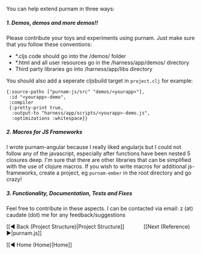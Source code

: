 You can help extend purnam in three ways:

##### 1. Demos, demos and more demos!!

Please contribute your toys and experiments using purnam. Just make sure that you follow these conventions:

   - *.cljs code should go into the <root>/demos/<yourdemo> folder
   - *.html and all user resources go in the <root>/harness/app/demos/<yourdemo> directory
   - Third party libraries go into <root>/harness/app/libs directory

You should also add a seperate cljsbuild target in `project.clj` for example:
   
    {:source-paths ["purnam-js/src" "demos/<yourapp>"],
     :id "<yourapp>-demo",
     :compiler
     {:pretty-print true,
      :output-to "harness/app/scripts/<yourapp>-demo.js",
      :optimizations :whitespace}}

##### 2. Macros for JS Frameworks

I wrote purnam-angular because I really liked angularjs but I could not follow any of the javascript, especially after functions have been nested 5 closures deep. I'm sure that there are other libraries that can be simplified with the use of clojure macros. If you wish to write macros for additional js-frameworks, create a project, eg `purnam-ember` in the root directory and go crazy! 

##### 3. Functionality, Documentation, Tests and Fixes

Feel free to contribute in these aspects. I can be contacted via email: z (at) caudate (dot) me for any feedback/suggestions


[[◄ Back (Project Structure)|Project Structure]] `      ` [[Next (Reference) ►|purnam.js]]

[[◄ Home (Home)|Home]] 